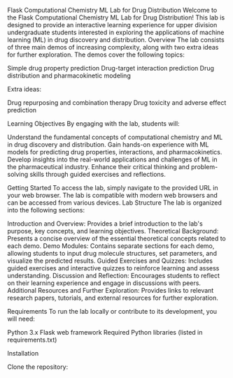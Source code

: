Flask Computational Chemistry ML Lab for Drug Distribution
Welcome to the Flask Computational Chemistry ML Lab for Drug Distribution! This lab is designed to provide an interactive learning experience for upper division undergraduate students interested in exploring the applications of machine learning (ML) in drug discovery and distribution.
Overview
The lab consists of three main demos of increasing complexity, along with two extra ideas for further exploration. The demos cover the following topics:

Simple drug property prediction
Drug-target interaction prediction
Drug distribution and pharmacokinetic modeling

Extra ideas:

Drug repurposing and combination therapy
Drug toxicity and adverse effect prediction

Learning Objectives
By engaging with the lab, students will:

Understand the fundamental concepts of computational chemistry and ML in drug discovery and distribution.
Gain hands-on experience with ML models for predicting drug properties, interactions, and pharmacokinetics.
Develop insights into the real-world applications and challenges of ML in the pharmaceutical industry.
Enhance their critical thinking and problem-solving skills through guided exercises and reflections.

Getting Started
To access the lab, simply navigate to the provided URL in your web browser. The lab is compatible with modern web browsers and can be accessed from various devices.
Lab Structure
The lab is organized into the following sections:

Introduction and Overview: Provides a brief introduction to the lab's purpose, key concepts, and learning objectives.
Theoretical Background: Presents a concise overview of the essential theoretical concepts related to each demo.
Demo Modules: Contains separate sections for each demo, allowing students to input drug molecule structures, set parameters, and visualize the predicted results.
Guided Exercises and Quizzes: Includes guided exercises and interactive quizzes to reinforce learning and assess understanding.
Discussion and Reflection: Encourages students to reflect on their learning experience and engage in discussions with peers.
Additional Resources and Further Exploration: Provides links to relevant research papers, tutorials, and external resources for further exploration.

Requirements
To run the lab locally or contribute to its development, you will need:

Python 3.x
Flask web framework
Required Python libraries (listed in requirements.txt)

Installation

Clone the repository:
